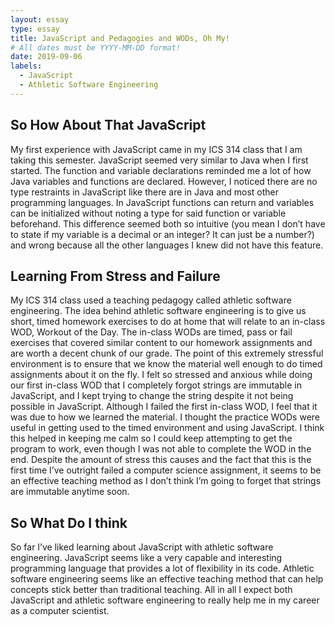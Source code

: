 ```yaml
---
layout: essay
type: essay
title: JavaScript and Pedagogies and WODs, Oh My!
# All dates must be YYYY-MM-DD format!
date: 2019-09-06
labels:
  - JavaScript 
  - Athletic Software Engineering
---
```


## So How About That JavaScript 
My first experience with JavaScript came in my ICS 314 class that I am taking this semester. 
JavaScript seemed very similar to Java when I first started. 
The function and variable declarations reminded me a lot of how Java variables and functions are declared. 
However, I noticed there are no type restraints in JavaScript like there are in Java and most other programming languages. 
In JavaScript functions can return and variables can be initialized without noting a type for said function or variable beforehand. 
This difference seemed both so intuitive (you mean I don’t have to state if my variable is a decimal or an integer? It can just be a number?) and wrong because all the other languages I knew did not have this feature. 

## Learning From Stress and Failure
My ICS 314 class used a teaching pedagogy called athletic software engineering.
The idea behind athletic software engineering is to give us short, timed homework exercises to do at home that will relate to an in-class WOD, Workout of the Day.
The in-class WODs are timed, pass or fail exercises that covered similar content to our homework assignments and are worth a decent chunk of our grade.
The point of this extremely stressful environment is to ensure that we know the material well enough to do timed assignments about it on the fly. 
I felt so stressed and anxious while doing our first in-class WOD that I completely forgot strings are immutable in JavaScript, and I kept trying to change the string despite it not being possible in JavaScript.
Although I failed the first in-class WOD, I feel that it was due to how we learned the material.
I thought the practice WODs were useful in getting used to the timed environment and using JavaScript. 
I think this helped in keeping me calm so I could keep attempting to get the program to work, even though I was not able to complete the WOD in the end. 
Despite the amount of stress this causes and the fact that this is the first time I’ve outright failed a computer science assignment, it seems to be an effective teaching method as I don’t think I’m going to forget that strings are immutable anytime soon. 

## So What Do I think
So far I’ve liked learning about JavaScript with athletic software engineering. 
JavaScript seems like a very capable and interesting programming language that provides a lot of flexibility in its code. 
Athletic software engineering seems like an effective teaching method that can help concepts stick better than traditional teaching. 
All in all I expect both JavaScript and athletic software engineering to really help me in my career as a computer scientist. 
